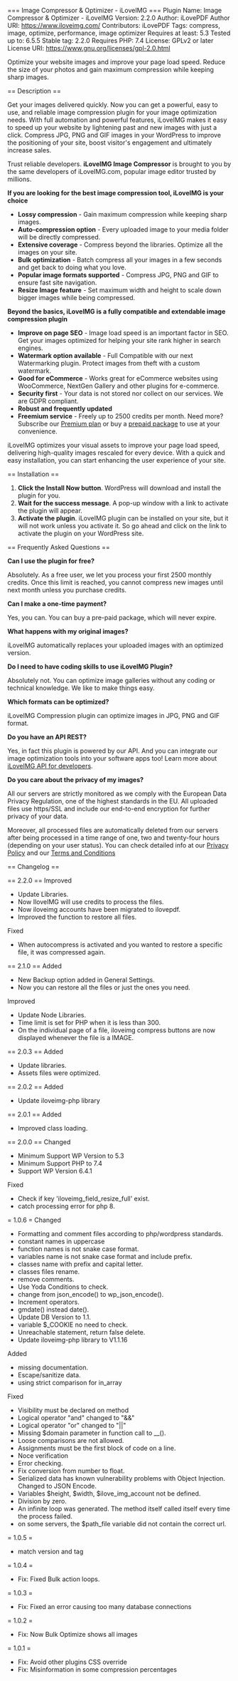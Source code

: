 === Image Compressor & Optimizer - iLoveIMG ===
Plugin Name: Image Compressor & Optimizer - iLoveIMG
Version: 2.2.0
Author: iLovePDF
Author URI: https://www.iloveimg.com/
Contributors: iLovePDF
Tags: compress, image, optimize, performance, image optimizer
Requires at least: 5.3
Tested up to: 6.5.5
Stable tag: 2.2.0
Requires PHP: 7.4
License: GPLv2 or later
License URI: https://www.gnu.org/licenses/gpl-2.0.html

Optimize your website images and improve your page load speed. Reduce the size of your photos and gain maximum compression while keeping sharp images.

== Description ==

Get your images delivered quickly. Now you can get a powerful, easy to use, and reliable image compression plugin for your image optimization needs. With full automation and powerful features, iLoveIMG makes it easy to speed up your website by lightening past and new images with just a click. Compress JPG, PNG and GIF images in your WordPress to improve the positioning of your site, boost visitor's engagement and ultimately increase sales. 

Trust reliable developers. **iLoveIMG Image Compressor** is brought to you by the same developers of iLoveIMG.com, popular image editor trusted by millions.

**If you are looking for the best image compression tool, iLoveIMG is your choice**

-   **Lossy compression** - Gain maximum compression while keeping sharp images.
-   **Auto-compression option** - Every uploaded image to your media folder will be directly compressed.
-   **Extensive coverage** -  Compress beyond the libraries. Optimize all the images on your site.
-   **Bulk optimization**  - Batch compress all your images in a few seconds and get back to doing what you love.
-   **Popular image formats supported** - Compress JPG, PNG and GIF to ensure fast site navigation.
-   **Resize Image feature** - Set maximum width and height to scale down bigger images while being compressed.

**Beyond the basics, iLoveIMG is a fully compatible and extendable image compression plugin**

-   **Improve on page SEO** - Image load speed is an important factor in SEO. Get your images optimized for helping your site rank higher in search engines.
-   **Watermark option available** - Full Compatible with our next Watermarking plugin. Protect images from theft with a custom watermark.
-   **Good for eCommerce** - Works great for eCommerce websites using WooCommerce, NextGen Gallery and other plugins for e-commerce.
-   **Security first** -  Your data is not stored nor collect on our services. We are GDPR compliant.
-   **Robust and frequently updated**
-   **Freemium service** - Freely up to 2500 credits per month. Need more? Subscribe our [Premium plan](https://iloveapi.com/pricing) or buy a [prepaid package](https://iloveapi.com/pricing) to use at your convenience.

iLoveIMG optimizes your visual assets to improve your page load speed, delivering high-quality images rescaled for every device. With a quick and easy installation, you can start enhancing the user experience of your site.

== Installation ==

1. **Click the Install Now button**. WordPress will download and install the plugin for you.
2. **Wait for the success message**. A pop-up window with a link to activate the plugin will appear.
3. **Activate the plugin**. iLoveIMG plugin can be installed on your site, but it will not work unless you activate it. So go ahead and click on the link  to activate the plugin on your WordPress site.

== Frequently Asked Questions ==

**Can I use the plugin for free?**

Absolutely. As a free user, we let you process your first 2500 monthly credits. Once this limit is reached, you cannot compress new images until next month unless you purchase credits. 

**Can I make a one-time payment?**

Yes, you can. You can buy a pre-paid package, which will never expire.

**What happens with my original images?**

iLoveIMG automatically replaces your uploaded images with an optimized version.

**Do I need to have coding skills to use iLoveIMG Plugin?**

Absolutely not. You can optimize image galleries without any coding or technical knowledge. We like to make things easy.

**Which formats can be optimized?**

iLoveIMG Compression plugin can optimize images in JPG, PNG and GIF format.

**Do you have an API REST?**

Yes, in fact this plugin is powered by our API. And you can integrate our image optimization tools into your software apps too! Learn more about [iLoveIMG API for developers](https://iloveapi.com).

**Do you care about the privacy of my images?**

All our servers are strictly monitored as we comply with the European Data Privacy Regulation, one of the highest standards in the EU.  All uploaded files use https/SSL and include our end-to-end encryption for further privacy of your data. 

Moreover, all processed files are automatically deleted from our servers after being processed in a time range of one, two and twenty-four hours (depending on your user status). You can check detailed info at our [Privacy Policy](https://www.iloveimg.com/help/privacy) and our [Terms and Conditions](https://www.iloveimg.com/help/terms)


== Changelog ==

== 2.2.0 ==
Improved
* Update Libraries.
* Now IloveIMG will use credits to process the files.
* Now iloveimg accounts have been migrated to ilovepdf.
* Improved the function to restore all files.

Fixed
* When autocompress is activated and you wanted to restore a specific file, it was compressed again.

== 2.1.0 ==
Added
* New Backup option added in General Settings.
* Now you can restore all the files or just the ones you need.

Improved
* Update Node Libraries.
* Time limit is set for PHP when it is less than 300.
* On the individual page of a file, iloveimg compress buttons are now displayed whenever the file is a IMAGE.

== 2.0.3 ==
Added
* Update libraries.
* Assets files were optimized.

== 2.0.2 ==
Added
* Update iloveimg-php library

== 2.0.1 ==
Added
* Improved class loading.

== 2.0.0 ==
Changed
* Minimum Support WP Version to 5.3
* Minimum Support PHP to 7.4
* Support WP Version 6.4.1

Fixed
* Check if key 'iloveimg_field_resize_full' exist.
* catch processing error for php 8.

= 1.0.6 =
Changed
* Formatting and comment files according to php/wordpress standards.
* constant names in uppercase
* function names is not snake case format.
* variables name is not snake case format and include prefix.
* classes name with prefix and capital letter.
* classes files rename.
* remove comments.
* Use Yoda Conditions to check.
* change from json_encode() to wp_json_encode().
* Increment operators.
* gmdate() instead date().
* Update DB Version to 1.1.
* variable $_COOKIE no need to check.
* Unreachable statement, return false delete.
* Update iloveimg-php library to V1.1.16

Added
* missing documentation.
* Escape/sanitize data.
* using strict comparison for in_array

Fixed
* Visibility must be declared on method
* Logical operator "and" changed to "&&"
* Logical operator "or" changed to "||"
* Missing $domain parameter in function call to __().
* Loose comparisons are not allowed.
* Assignments must be the first block of code on a line.
* Noce verification
* Error checking.
* Fix conversion from number to float.
* Serialized data has known vulnerability problems with Object Injection. Changed to JSON Encode.
* Variables $height, $width, $ilove_img_account not be defined.
* Division by zero.
* An infinite loop was generated. The method itself called itself every time the process failed.
* on some servers, the $path_file variable did not contain the correct url.

= 1.0.5 =
* match version and tag

= 1.0.4 =

- Fix: Fixed Bulk action loops.

= 1.0.3 =

- Fix: Fixed an error causing too many database connections

= 1.0.2 =

- Fix: Now Bulk Optimize shows all images

= 1.0.1 =

- Fix: Avoid other plugins CSS override
- Fix: Misinformation in some compression percentages

